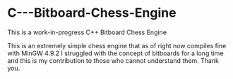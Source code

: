 # C---Bitboard-Chess-Engine
This is a work-in-progress C++ Bitboard Chess Engine

This is an extremely simple chess engine that as of right now compiles fine with MinGW 4.9.2
I struggled with the concept of bitboards for a long time and this is my contribution to those who cannot understand them. 
Thank you. 
